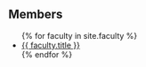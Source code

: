 ## Members

<ul>
  {% for faculty in site.faculty %}
    <li>
      <a href="{{ faculty.url }}">{{ faculty.title }}</a>
    </li>
  {% endfor %}
</ul>
